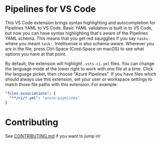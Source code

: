
# Pipelines for VS Code

This VS Code extension brings syntax highlighting and autocompletion for
Pipelines YAML to VS Code. Basic YAML validation is built in to VS Code, but
now you can have syntax highlighting that's aware of the Pipelines YAML schema.
This means that you get red squigglies if you say `tasks:` where you meant `task:`.
Intellisense is also schema-aware. Wherever you are in the file, press Ctrl-Space
(Cmd-Space on macOS) to see what options you have at that point.

By default, the extension will highlight `.vsts-ci.yml` files. You can change the
language mode at the lower right to work with one file at a time. Click the
language picker, then choose "Azure Pipelines". If you have files which should
always use this extension, set your user or workspace settings to match those
file paths with this extension. For example:

```yaml
"files.associations": {
  "**/ci/*.yml": "azure-pipelines"
}
```

# Contributing

See [CONTRIBUTING.md](CONTRIBUTING.md) if you want to jump in!